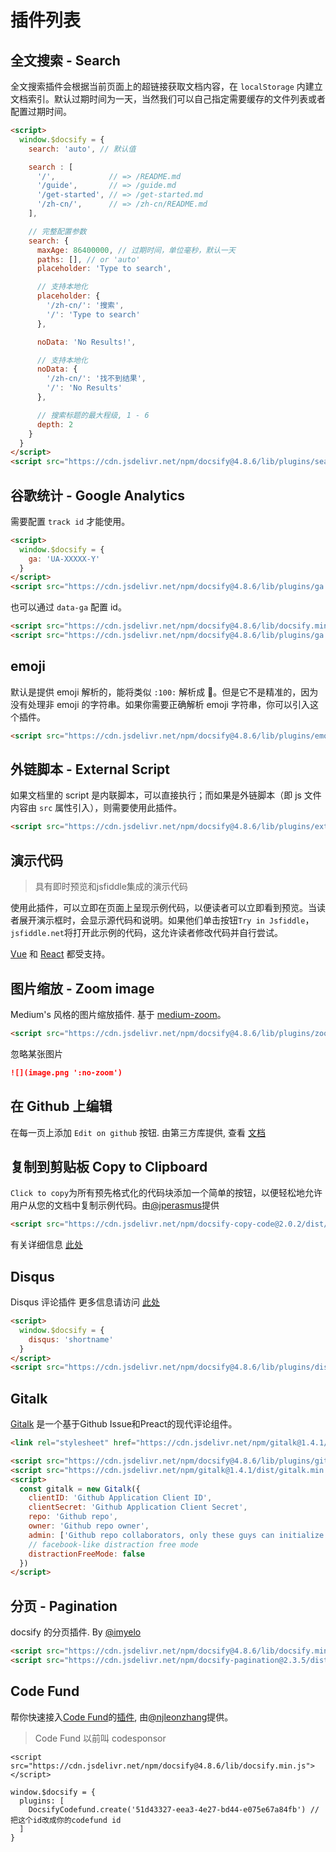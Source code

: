 # 插件列表

## 全文搜索 - Search

全文搜索插件会根据当前页面上的超链接获取文档内容，在 `localStorage` 内建立文档索引。默认过期时间为一天，当然我们可以自己指定需要缓存的文件列表或者配置过期时间。

```html
<script>
  window.$docsify = {
    search: 'auto', // 默认值

    search : [
      '/',            // => /README.md
      '/guide',       // => /guide.md
      '/get-started', // => /get-started.md
      '/zh-cn/',      // => /zh-cn/README.md
    ],

    // 完整配置参数
    search: {
      maxAge: 86400000, // 过期时间，单位毫秒，默认一天
      paths: [], // or 'auto'
      placeholder: 'Type to search',

      // 支持本地化
      placeholder: {
        '/zh-cn/': '搜索',
        '/': 'Type to search'
      },

      noData: 'No Results!',

      // 支持本地化
      noData: {
        '/zh-cn/': '找不到结果',
        '/': 'No Results'
      },

      // 搜索标题的最大程级, 1 - 6
      depth: 2
    }
  }
</script>
<script src="https://cdn.jsdelivr.net/npm/docsify@4.8.6/lib/plugins/search.min.js"></script>
```

## 谷歌统计 - Google Analytics

需要配置 `track id` 才能使用。

```html
<script>
  window.$docsify = {
    ga: 'UA-XXXXX-Y'
  }
</script>
<script src="https://cdn.jsdelivr.net/npm/docsify@4.8.6/lib/plugins/ga.min.js"></script>
```

也可以通过 `data-ga` 配置 id。

```html
<script src="https://cdn.jsdelivr.net/npm/docsify@4.8.6/lib/docsify.min.js" data-ga="UA-XXXXX-Y"></script>
<script src="https://cdn.jsdelivr.net/npm/docsify@4.8.6/lib/plugins/ga.min.js"></script>
```

## emoji

默认是提供 emoji 解析的，能将类似 `:100:` 解析成 :100:。但是它不是精准的，因为没有处理非 emoji 的字符串。如果你需要正确解析 emoji 字符串，你可以引入这个插件。

```html
<script src="https://cdn.jsdelivr.net/npm/docsify@4.8.6/lib/plugins/emoji.min.js"></script>
```

## 外链脚本 - External Script

如果文档里的 script 是内联脚本，可以直接执行；而如果是外链脚本（即 js 文件内容由 `src` 属性引入），则需要使用此插件。

```html
<script src="https://cdn.jsdelivr.net/npm/docsify@4.8.6/lib/plugins/external-script.min.js"></script>
```

## 演示代码
> 具有即时预览和jsfiddle集成的演示代码

使用此插件，可以立即在页面上呈现示例代码，以便读者可以立即看到预览。当读者展开演示框时，会显示源代码和说明。如果他们单击按钮`Try in Jsfiddle`，`jsfiddle.net`将打开此示例的代码，这允许读者修改代码并自行尝试。

[Vue](https://njleonzhang.github.io/docsify-demo-box-vue/) 和 [React](https://njleonzhang.github.io/docsify-demo-box-react/) 都受支持。

## 图片缩放 - Zoom image

Medium's 风格的图片缩放插件. 基于 [medium-zoom](https://github.com/francoischalifour/medium-zoom)。

```html
<script src="https://cdn.jsdelivr.net/npm/docsify@4.8.6/lib/plugins/zoom-image.min.js"></script>
```

忽略某张图片

```markdown
![](image.png ':no-zoom')
```

## 在 Github 上编辑

在每一页上添加 `Edit on github` 按钮. 由第三方库提供, 查看 [文档](https://github.com/njleonzhang/docsify-edit-on-github)

## 复制到剪贴板 Copy to Clipboard

`Click to copy`为所有预先格式化的代码块添加一个简单的按钮，以便轻松地允许用户从您的文档中复制示例代码。由[@jperasmus](https://github.com/jperasmus)提供

```html
<script src="https://cdn.jsdelivr.net/npm/docsify-copy-code@2.0.2/dist/docsify-copy-code.min.js"></script>
```

有关详细信息 [此处](https://github.com/jperasmus/docsify-copy-code/blob/master/README.md)

## Disqus

Disqus 评论插件 更多信息请访问 [此处](https://disqus.com/)

```html
<script>
  window.$docsify = {
    disqus: 'shortname'
  }
</script>
<script src="https://cdn.jsdelivr.net/npm/docsify@4.8.6/lib/plugins/disqus.min.js"></script>
```

## Gitalk

[Gitalk](https://github.com/gitalk/gitalk) 是一个基于Github Issue和Preact的现代评论组件。

```html
<link rel="stylesheet" href="https://cdn.jsdelivr.net/npm/gitalk@1.4.1/dist/gitalk.css">

<script src="https://cdn.jsdelivr.net/npm/docsify@4.8.6/lib/plugins/gitalk.min.js"></script>
<script src="https://cdn.jsdelivr.net/npm/gitalk@1.4.1/dist/gitalk.min.js"></script>
<script>
  const gitalk = new Gitalk({
    clientID: 'Github Application Client ID',
    clientSecret: 'Github Application Client Secret',
    repo: 'Github repo',
    owner: 'Github repo owner',
    admin: ['Github repo collaborators, only these guys can initialize github issues'],
    // facebook-like distraction free mode
    distractionFreeMode: false
  })
</script>
```

## 分页 - Pagination

docsify 的分页插件. By [@imyelo](https://github.com/imyelo)

```html
<script src="https://cdn.jsdelivr.net/npm/docsify@4.8.6/lib/docsify.min.js"></script>
<script src="https://cdn.jsdelivr.net/npm/docsify-pagination@2.3.5/dist/docsify-pagination.min.js"></script>
```

## Code Fund

帮你快速接入[Code Fund](https://codesponsor.io/)的[插件](https://github.com/njleonzhang/docsify-plugin-codefund), 由[@njleonzhang](https://github.com/njleonzhang)提供。

> Code Fund 以前叫 codesponsor

```
<script src="https://cdn.jsdelivr.net/npm/docsify@4.8.6/lib/docsify.min.js"></script>

window.$docsify = {
  plugins: [
    DocsifyCodefund.create('51d43327-eea3-4e27-bd44-e075e67a84fb') // 把这个id改成你的codefund id
  ]
}
```
